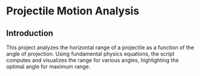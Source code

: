 # Projectile Motion Analysis

## Introduction
This project analyzes the horizontal range of a projectile as a function of the angle of projection. Using fundamental physics equations, the script computes and visualizes the range for various angles, highlighting the optimal angle for maximum range.